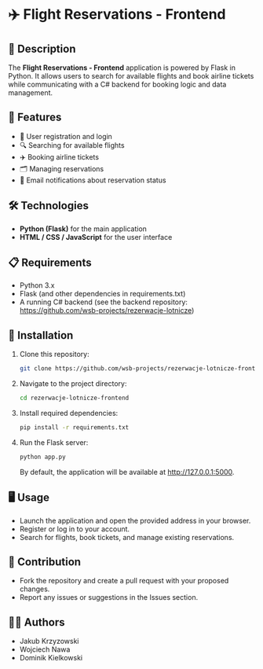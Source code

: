 # ✈️ Flight Reservations - Frontend

## 📖 Description
The **Flight Reservations - Frontend** application is powered by Flask in Python. It allows users to search for available flights and book airline tickets while communicating with a C# backend for booking logic and data management.

## 🌟 Features
- 🔑 User registration and login
- 🔍 Searching for available flights
- ✈️ Booking airline tickets
- 🗂️ Managing reservations
- 📧 Email notifications about reservation status

## 🛠 Technologies
- **Python (Flask)** for the main application
- **HTML / CSS / JavaScript** for the user interface

## 📋 Requirements
- Python 3.x
- Flask (and other dependencies in requirements.txt)
- A running C# backend (see the backend repository: https://github.com/wsb-projects/rezerwacje-lotnicze)

## 🚀 Installation

1. Clone this repository:
    ```bash
    git clone https://github.com/wsb-projects/rezerwacje-lotnicze-frontend.git
    ```
2. Navigate to the project directory:
    ```bash
    cd rezerwacje-lotnicze-frontend
    ```
3. Install required dependencies:
    ```bash
    pip install -r requirements.txt
    ```
4. Run the Flask server:
    ```bash
    python app.py
    ```
    By default, the application will be available at http://127.0.0.1:5000.

## 🖥 Usage
- Launch the application and open the provided address in your browser.
- Register or log in to your account.
- Search for flights, book tickets, and manage existing reservations.

## 👥 Contribution
- Fork the repository and create a pull request with your proposed changes.
- Report any issues or suggestions in the Issues section.

## 👨‍💻 Authors
- Jakub Krzyzowski
- Wojciech Nawa
- Dominik Kielkowski
